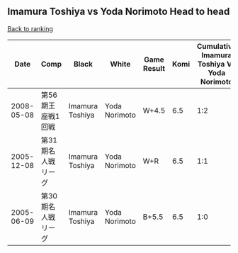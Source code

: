 ## Imamura Toshiya vs Yoda Norimoto Head to head

[Back to ranking](../../index.md)




| **Date** | **Comp** | **Black** | **White** | **Game Result** | **Komi** | **Cumulative Imamura Toshiya Vs Yoda Norimoto** | **Imamura Toshiya Streak** | **Yoda Norimoto Streak** | 
| --- | --- | --- | --- | --- | --- | --- | --- | --- |
| 2008-05-08 | 第56期王座戦1回戦 | Imamura Toshiya | Yoda Norimoto | W+4.5 | 6.5 | 1:2 | 0 | 2 | 
| 2005-12-08 | 第31期名人戦リーグ | Imamura Toshiya | Yoda Norimoto | W+R | 6.5 | 1:1 | 0 | 1 | 
| 2005-06-09 | 第30期名人戦リーグ | Imamura Toshiya | Yoda Norimoto | B+5.5 | 6.5 | 1:0 | 1 | 0 |




